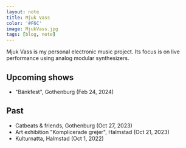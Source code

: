 ```yaml
---
layout: note
title: Mjuk Vass
color: '#F6C'
image: MjukVass.jpg
tags: [blog, note]
---
```


Mjuk Vass is my personal electronic music project. Its focus is on
live performance using analog modular synthesizers.


## Upcoming shows

* "Bänkfest", Gothenburg (Feb  24, 2024)

## Past

* Catbeats & friends, Gothenburg (Oct 27, 2023)
* Art exhibition "Komplicerade grejer", Halmstad (Oct 21, 2023)
* Kulturnatta, Halmstad (Oct 1, 2022)
